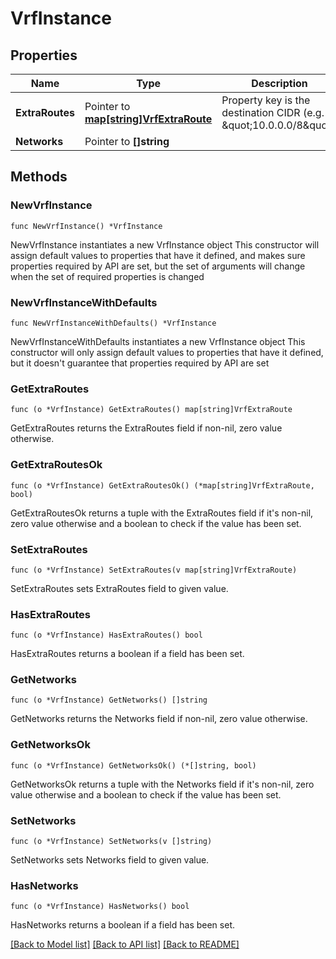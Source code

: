 # VrfInstance

## Properties

Name | Type | Description | Notes
------------ | ------------- | ------------- | -------------
**ExtraRoutes** | Pointer to [**map[string]VrfExtraRoute**](VrfExtraRoute.md) | Property key is the destination CIDR (e.g. \&quot;10.0.0.0/8\&quot;) | [optional] 
**Networks** | Pointer to **[]string** |  | [optional] 

## Methods

### NewVrfInstance

`func NewVrfInstance() *VrfInstance`

NewVrfInstance instantiates a new VrfInstance object
This constructor will assign default values to properties that have it defined,
and makes sure properties required by API are set, but the set of arguments
will change when the set of required properties is changed

### NewVrfInstanceWithDefaults

`func NewVrfInstanceWithDefaults() *VrfInstance`

NewVrfInstanceWithDefaults instantiates a new VrfInstance object
This constructor will only assign default values to properties that have it defined,
but it doesn't guarantee that properties required by API are set

### GetExtraRoutes

`func (o *VrfInstance) GetExtraRoutes() map[string]VrfExtraRoute`

GetExtraRoutes returns the ExtraRoutes field if non-nil, zero value otherwise.

### GetExtraRoutesOk

`func (o *VrfInstance) GetExtraRoutesOk() (*map[string]VrfExtraRoute, bool)`

GetExtraRoutesOk returns a tuple with the ExtraRoutes field if it's non-nil, zero value otherwise
and a boolean to check if the value has been set.

### SetExtraRoutes

`func (o *VrfInstance) SetExtraRoutes(v map[string]VrfExtraRoute)`

SetExtraRoutes sets ExtraRoutes field to given value.

### HasExtraRoutes

`func (o *VrfInstance) HasExtraRoutes() bool`

HasExtraRoutes returns a boolean if a field has been set.

### GetNetworks

`func (o *VrfInstance) GetNetworks() []string`

GetNetworks returns the Networks field if non-nil, zero value otherwise.

### GetNetworksOk

`func (o *VrfInstance) GetNetworksOk() (*[]string, bool)`

GetNetworksOk returns a tuple with the Networks field if it's non-nil, zero value otherwise
and a boolean to check if the value has been set.

### SetNetworks

`func (o *VrfInstance) SetNetworks(v []string)`

SetNetworks sets Networks field to given value.

### HasNetworks

`func (o *VrfInstance) HasNetworks() bool`

HasNetworks returns a boolean if a field has been set.


[[Back to Model list]](../README.md#documentation-for-models) [[Back to API list]](../README.md#documentation-for-api-endpoints) [[Back to README]](../README.md)


